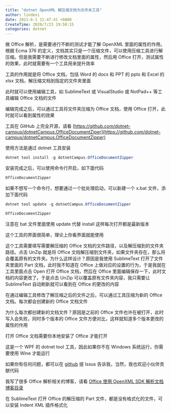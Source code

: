 ```yaml
---
title: "dotnet OpenXML 解压缩文档为文件夹工具"
author: lindexi
date: 2021-6-1 11:47:41 +0800
CreateTime: 2020/7/23 19:50:15
categories: dotnet
---
```


做 Office 解析，是需要进行不断的测试才能了解 OpenXML 里面的属性的作用。根据 Ecma 376 的定义，文档其实只是一个压缩文件，可以使用压缩工具进行解压缩。但是我需要不断进行修改文档里面的属性，然后用 Office 打开，测试属性的效果，此时就需要有一个工具用来提升效率

<!--more-->


<!-- CreateTime:2020/7/23 19:50:15 -->



工具的作用就是将 Office 文档，包括 Word 的 docx 和 PPT 的 pptx 和 Excel 的 xlsx 文档，解压缩文档到指定的文件夹里面

此时就可以使用编辑工具，如 SublimeText 或 VisualStudio 或 NotPad++ 等工具编辑 Office 文档的文件

编辑完成之后，可以通过工具将文件夹压缩为 Office 文档，使用 Office 打开，此时就可以看到属性的效果

工具在 GitHub 上完全开源，请看 [https://github.com/dotnet-campus/dotnetCampus.OfficeDocumentZiper](https://github.com/dotnet-campus/dotnetCampus.OfficeDocumentZipper)

使用方法是通过 dotnet 工具安装

```csharp
dotnet tool install -g dotnetCampus.OfficeDocumentZipper
```

安装完成之后，可以使用命令行开启，如下面代码

```csharp
OfficeDocumentZipper
```

如果不想写一个命令行，想要通过一个批处理启动，可以新建一个 x.bat 文件，添加下面代码

```csharp
dotnet tool update -g dotnetCampus.OfficeDocumentZipper

OfficeDocumentZipper
```

注意在 bat 文件里面使用 update 代替 install 这样每次打开都是最新版本

这个工具的界面很简单，理论上你看界面就能使用

这个工具需要填写需要解压缩的 Office 文档的文件路径，以及解压缩到的文件夹路径。点击 UnZip 就是将 Office 文档解压缩到文件夹，如果文件夹存在，那么将会覆盖原有的文件夹。为什么这样设计？原因是我使用 SublimeText 打开了文件夹里面的 Part 文档，此时我不知道在 Office 上做对应的设置的行为，于是我就在工具里面点击 Open 打开 Office 文档，然后在 Office 里面编辑保存一下，此时文档的内容更改了。于是点击 UnZip 可以覆盖原有文件夹内容，我只需要让 SublimeText 自动刷新就可以看到在 Office 的更改的内容

在通过编辑工具修改了解压缩之后的文件之后，可以通过工具压缩为新的 Office 文档。每次都会创建新的 Office 文档文件

为什么每次都创建新的文档文件？原因是之前的 Office 文件也许在被打开，此时写入会失败，同时多个版本的 Office 文件方便对比，这样就知道多个版本更改的属性的作用

打开 Office 文档需要你本地安装了 Office 才能打开

这是一个 WPF 的 dotnet tool 工具，因此如果你不在 Windows 系统运行，你需要使用 Wine 才能运行

如果你有任何问题，都可以在 [github](https://github.com/dotnet-campus/dotnetCampus.OfficeDocumentZiper) 提 Issus 告诉我，当然，我也欢迎小伙伴贡献代码

我写了很多 Office 解析相关的博客，请看 [Office 使用 OpenXML SDK 解析文档博客目录](https://blog.lindexi.com/post/Office-%E4%BD%BF%E7%94%A8-OpenXML-SDK-%E8%A7%A3%E6%9E%90%E6%96%87%E6%A1%A3%E5%8D%9A%E5%AE%A2%E7%9B%AE%E5%BD%95.html )

在 SublimeText 打开 Office 的解压缩的 Part 文件，都是没有格式化的文件，可以安装 Indent XML 插件格式化

